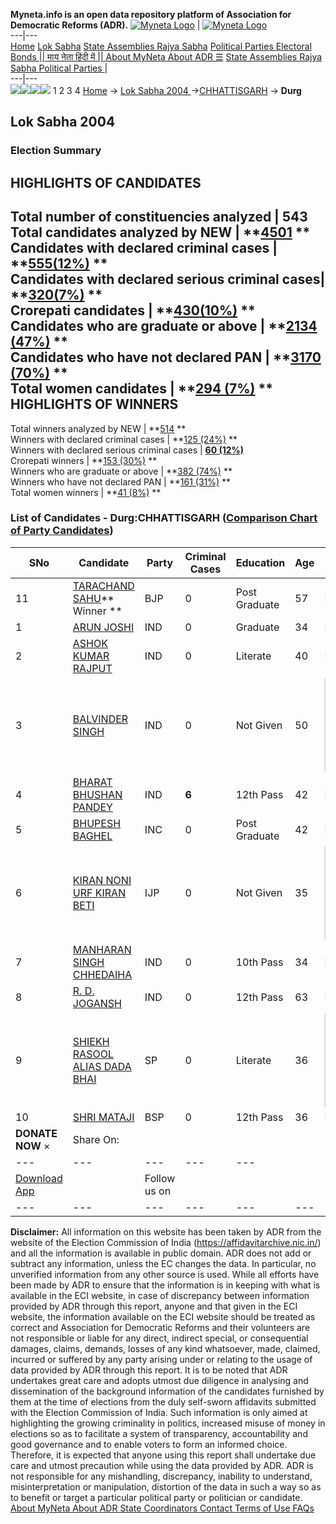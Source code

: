 **Myneta.info is an open data repository platform of Association for Democratic Reforms (ADR).**
[![Myneta Logo](https://www.myneta.info/lib/img/myneta-logo.png)](https://www.myneta.info/) | [![Myneta Logo](https://www.myneta.info/lib/img/adr-logo.png)](https://adrindia.org)  
---|---  
[Home](https://www.myneta.info/) [Lok Sabha](https://www.myneta.info/#ls "Lok Sabha") [ State Assemblies ](https://www.myneta.info/#sa "State Assemblies") [Rajya Sabha](https://www.myneta.info/#rs "Rajya Sabha") [Political Parties ](https://www.myneta.info/party "Political Parties") [ Electoral Bonds ](https://www.myneta.info/electoral_bonds "Electoral Bonds") [ || माय नेता हिंदी में || ](https://translate.google.co.in/translate?prev=hp&hl=en&js=y&u=www.myneta.info&sl=en&tl=hi&history_state0=) [ About MyNeta ](https://adrindia.org/content/about-myneta) [ About ADR ](https://adrindia.org/about-adr/who-we-are) [☰](javascript:void\(0\))
[ State Assemblies ](https://www.myneta.info/#sa "State Assemblies") [ Rajya Sabha ](https://www.myneta.info/#rs "Rajya Sabha") [ Political Parties ](https://www.myneta.info/party "Political Parties")
|   
---|---  
![](https://www.myneta.info/lib/img/banner/banner-1.png)![](https://www.myneta.info/lib/img/banner/banner-2.png)![](https://www.myneta.info/lib/img/banner/banner-3.png)![](https://www.myneta.info/lib/img/banner/banner-4.png)
1  2  3  4 
[Home](https://www.myneta.info/) → [Lok Sabha 2004 ](https://www.myneta.info/loksabha2004/)→[CHHATTISGARH](https://www.myneta.info/loksabha2004/index.php?action=show_constituencies&state_id=26) → **Durg**
### 
## Lok Sabha 2004 
###  Election Summary 
HIGHLIGHTS OF CANDIDATES  
---  
Total number of constituencies analyzed |  543   
Total candidates analyzed by NEW | **[4501](https://www.myneta.info/loksabha2004/index.php?action=summary&subAction=candidates_analyzed&sort=candidate#summary) **  
Candidates with declared criminal cases | **[555(12%)](https://www.myneta.info/loksabha2004/index.php?action=summary&subAction=crime&sort=candidate#summary) **  
Candidates with declared serious criminal cases| **[320(7%)](https://www.myneta.info/loksabha2004/index.php?action=summary&subAction=serious_crime&sort=candidate#summary) **  
Crorepati candidates | **[430(10%)](https://www.myneta.info/loksabha2004/index.php?action=summary&subAction=crorepati&sort=candidate#summary) **  
Candidates who are graduate or above | **[2134 (47%)](https://www.myneta.info/loksabha2004/index.php?action=summary&subAction=education&sort=candidate#summary) **  
Candidates who have not declared PAN | **[3170 (70%)](https://www.myneta.info/loksabha2004/index.php?action=summary&subAction=without_pan&sort=candidate#summary) **  
Total women candidates | **[294 (7%)](https://www.myneta.info/loksabha2004/index.php?action=summary&subAction=women_candidate&sort=candidate#summary) **  
HIGHLIGHTS OF WINNERS  
---  
Total winners analyzed by NEW | **[514](https://www.myneta.info/loksabha2004/index.php?action=summary&subAction=winner_analyzed&sort=candidate#summary) **  
Winners with declared criminal cases | **[125 (24%)](https://www.myneta.info/loksabha2004/index.php?action=summary&subAction=winner_crime&sort=candidate#summary) **  
Winners with declared serious criminal cases | **[60 (12%)](https://www.myneta.info/loksabha2004/index.php?action=summary&subAction=winner_serious_crime&sort=candidate#summary)**  
Crorepati winners | **[153 (30%)](https://www.myneta.info/loksabha2004/index.php?action=summary&subAction=winner_crorepati&sort=candidate#summary) **  
Winners who are graduate or above | **[382 (74%)](https://www.myneta.info/loksabha2004/index.php?action=summary&subAction=winner_education&sort=candidate#summary) **  
Winners who have not declared PAN | **[161 (31%)](https://www.myneta.info/loksabha2004/index.php?action=summary&subAction=winner_without_pan&sort=candidate#summary) **  
Total women winners | **[41 (8%)](https://www.myneta.info/loksabha2004/index.php?action=summary&subAction=winner_women&sort=candidate#summary) **  
### List of Candidates - Durg:CHHATTISGARH ([Comparison Chart of Party Candidates](https://www.myneta.info/loksabha2004/comparisonchart.php?constituency_id=110))
SNo | Candidate| Party| Criminal Cases| Education| Age| Total Assets| Liabilities  
---|---|---|---|---|---|---|---  
11  | [TARACHAND SAHU](https://www.myneta.info/loksabha2004/candidate.php?candidate_id=915)** Winner ** | BJP | 0 | Post Graduate| 57 | Rs 32,05,175 ~ 32 Lacs+ | Rs 10,60,847 ~ 10 Lacs+  
1  | [ARUN JOSHI](https://www.myneta.info/loksabha2004/candidate.php?candidate_id=925) | IND | 0 | Graduate| 34 | Nil | Rs 0 ~   
2  | [ASHOK KUMAR RAJPUT](https://www.myneta.info/loksabha2004/candidate.php?candidate_id=924) | IND | 0 | Literate| 40 | Rs 3,33,000 ~ 3 Lacs+ | Rs 0 ~   
3  | [BALVINDER SINGH](https://www.myneta.info/loksabha2004/candidate.php?candidate_id=920) | IND | 0 | Not Given| 50 | ![](https://myneta.info/image_v2.php?myneta_folder=loksabha2004&candidate_id=920&col=ta) | ![](https://myneta.info/image_v2.php?myneta_folder=loksabha2004&candidate_id=920&col=lia)  
4  | [BHARAT BHUSHAN PANDEY](https://www.myneta.info/loksabha2004/candidate.php?candidate_id=919) | IND | **6** | 12th Pass| 42 | Rs 12,01,254 ~ 12 Lacs+ | Rs 0 ~   
5  | [BHUPESH BAGHEL](https://www.myneta.info/loksabha2004/candidate.php?candidate_id=916) | INC | 0 | Post Graduate| 42 | Rs 76,66,901 ~ 76 Lacs+ | Rs 3,06,050 ~ 3 Lacs+  
6  | [KIRAN NONI URF KIRAN BETI](https://www.myneta.info/loksabha2004/candidate.php?candidate_id=922) | IJP | 0 | Not Given| 35 | ![](https://myneta.info/image_v2.php?myneta_folder=loksabha2004&candidate_id=922&col=ta) | ![](https://myneta.info/image_v2.php?myneta_folder=loksabha2004&candidate_id=922&col=lia)  
7  | [MANHARAN SINGH CHHEDAIHA](https://www.myneta.info/loksabha2004/candidate.php?candidate_id=918) | IND | 0 | 10th Pass| 34 | Rs 10,000 ~ 10 Thou+ | Rs 5,000 ~ 5 Thou+  
8  | [R. D. JOGANSH](https://www.myneta.info/loksabha2004/candidate.php?candidate_id=921) | IND | 0 | 12th Pass| 63 | Rs 2,58,000 ~ 2 Lacs+ | Rs 0 ~   
9  | [SHIEKH RASOOL ALIAS DADA BHAI](https://www.myneta.info/loksabha2004/candidate.php?candidate_id=923) | SP | 0 | Literate| 36 | ![](https://myneta.info/image_v2.php?myneta_folder=loksabha2004&candidate_id=923&col=ta) | ![](https://myneta.info/image_v2.php?myneta_folder=loksabha2004&candidate_id=923&col=lia)  
10  | [SHRI MATAJI](https://www.myneta.info/loksabha2004/candidate.php?candidate_id=917) | BSP | 0 | 12th Pass| 36 | Rs 4,25,000 ~ 4 Lacs+ | Rs 0 ~   
|  **DONATE NOW** × |  Share On:  | [](https://api.whatsapp.com/send?text=https%3A%2F%2Fmyneta.info%2Fpunjab2022%2Findex.php%3Faction%3Dshow_constituencies%26state_id%3D19) | [](https://www.facebook.com/sharer/sharer.php?u=https%3A%2F%2Fmyneta.info%2Fpunjab2022%2Findex.php%3Faction%3Dshow_constituencies%26state_id%3D19) | [](https://twitter.com/share?url=https%3A%2F%2Fmyneta.info%2Fpunjab2022%2Findex.php%3Faction%3Dshow_constituencies%26state_id%3D19)  
---|---|---|---|---  
| [ Download App ](https://play.google.com/store/apps/details?id=com.webrosoft.myneta1&pcampaignid=pcampaignidMKT-Other-global-all-co-prtnr-py-PartBadge-Mar2515-1) | [](https://play.google.com/store/apps/details?id=com.webrosoft.myneta1&pcampaignid=pcampaignidMKT-Other-global-all-co-prtnr-py-PartBadge-Mar2515-1) |  Follow us on  | [](https://www.facebook.com/adrindia.org/) | [](https://twitter.com/adrspeaks) | [](https://groups.google.com/g/national-election-watch?hl=en&pli=1) | [](https://www.instagram.com/adrspeaks/) | [](https://www.youtube.com/user/adrspeaks) | [](https://sharechat.com/profile/adrspeaks)  
---|---|---|---|---|---|---|---|---  
**Disclaimer:** All information on this website has been taken by ADR from the website of the Election Commission of India (https://affidavitarchive.nic.in/) and all the information is available in public domain. ADR does not add or subtract any information, unless the EC changes the data. In particular, no unverified information from any other source is used. While all efforts have been made by ADR to ensure that the information is in keeping with what is available in the ECI website, in case of discrepancy between information provided by ADR through this report, anyone and that given in the ECI website, the information available on the ECI website should be treated as correct and Association for Democratic Reforms and their volunteers are not responsible or liable for any direct, indirect special, or consequential damages, claims, demands, losses of any kind whatsoever, made, claimed, incurred or suffered by any party arising under or relating to the usage of data provided by ADR through this report. It is to be noted that ADR undertakes great care and adopts utmost due diligence in analysing and dissemination of the background information of the candidates furnished by them at the time of elections from the duly self-sworn affidavits submitted with the Election Commission of India. Such information is only aimed at highlighting the growing criminality in politics, increased misuse of money in elections so as to facilitate a system of transparency, accountability and good governance and to enable voters to form an informed choice. Therefore, it is expected that anyone using this report shall undertake due care and utmost precaution while using the data provided by ADR. ADR is not responsible for any mishandling, discrepancy, inability to understand, misinterpretation or manipulation, distortion of the data in such a way so as to benefit or target a particular political party or politician or candidate. 
[ About MyNeta ](https://adrindia.org/content/about-myneta) [ About ADR ](https://adrindia.org/about-adr/who-we-are) [ State Coordinators ](https://adrindia.org/about-adr/state-coordinators) [ Contact ](https://adrindia.org/contact-us) [ Terms of Use ](https://adrindia.org/content/adr-terms-use) [ FAQs ](https://adrindia.org/content/faqs)
